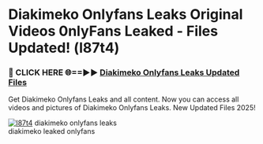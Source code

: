# Diakimeko Onlyfans Leaks Original Videos 0nlyFans Leaked - Files Updated! (l87t4)

<h3>🔴 CLICK HERE 🌐==►► <a href="https://tinyurl.com/3hn5wdd3" rel="nofollow">Diakimeko Onlyfans Leaks Updated Files</a></h3>

Get Diakimeko Onlyfans Leaks and all content. Now you can access all videos and pictures of Diakimeko Onlyfans Leaks. New Updated Files 2025!

[![l87t4](https://i.imgur.com/4HnBqBT.gif)](https://tinyurl.com/3hn5wdd3)
diakimeko onlyfans leaks<br>
diakimeko leaked onlyfans